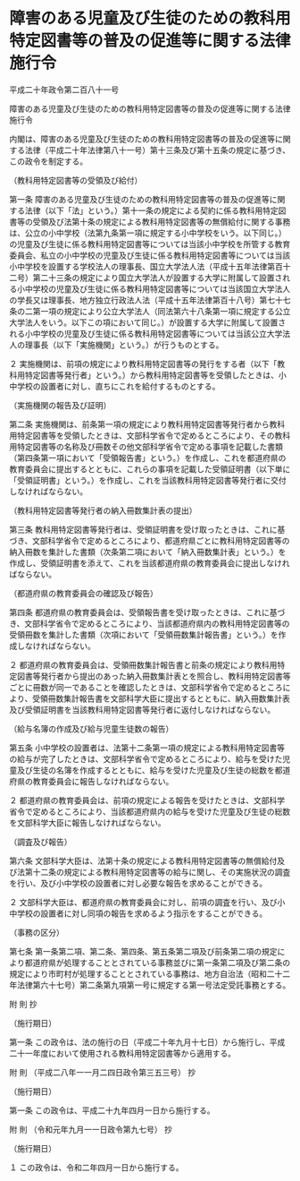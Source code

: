 # 障害のある児童及び生徒のための教科用特定図書等の普及の促進等に関する法律施行令

平成二十年政令第二百八十一号

障害のある児童及び生徒のための教科用特定図書等の普及の促進等に関する法律施行令

内閣は、障害のある児童及び生徒のための教科用特定図書等の普及の促進等に関する法律（平成二十年法律第八十一号）第十三条及び第十五条の規定に基づき、この政令を制定する。

（教科用特定図書等の受領及び給付）

第一条 障害のある児童及び生徒のための教科用特定図書等の普及の促進等に関する法律（以下「法」という。）第十一条の規定による契約に係る教科用特定図書等の受領及び法第十条の規定による教科用特定図書等の無償給付に関する事務は、公立の小中学校（法第九条第一項に規定する小中学校をいう。以下同じ。）の児童及び生徒に係る教科用特定図書等については当該小中学校を所管する教育委員会、私立の小中学校の児童及び生徒に係る教科用特定図書等については当該小中学校を設置する学校法人の理事長、国立大学法人法（平成十五年法律第百十二号）第二十三条の規定により国立大学法人が設置する大学に附属して設置される小中学校の児童及び生徒に係る教科用特定図書等については当該国立大学法人の学長又は理事長、地方独立行政法人法（平成十五年法律第百十八号）第七十七条の二第一項の規定により公立大学法人（同法第六十八条第一項に規定する公立大学法人をいう。以下この項において同じ。）が設置する大学に附属して設置される小中学校の児童及び生徒に係る教科用特定図書等については当該公立大学法人の理事長（以下「実施機関」という。）が行うものとする。

２ 実施機関は、前項の規定により教科用特定図書等の発行をする者（以下「教科用特定図書等発行者」という。）から教科用特定図書等を受領したときは、小中学校の設置者に対し、直ちにこれを給付するものとする。

（実施機関の報告及び証明）

第二条 実施機関は、前条第一項の規定により教科用特定図書等発行者から教科用特定図書等を受領したときは、文部科学省令で定めるところにより、その教科用特定図書等の名称及び冊数その他文部科学省令で定める事項を記載した書類（第四条第一項において「受領報告書」という。）を作成し、これを都道府県の教育委員会に提出するとともに、これらの事項を記載した受領証明書（以下単に「受領証明書」という。）を作成し、これを当該教科用特定図書等発行者に交付しなければならない。

（教科用特定図書等発行者の納入冊数集計表の提出）

第三条 教科用特定図書等発行者は、受領証明書を受け取ったときは、これに基づき、文部科学省令で定めるところにより、都道府県ごとに教科用特定図書等の納入冊数を集計した書類（次条第二項において「納入冊数集計表」という。）を作成し、受領証明書を添えて、これを当該都道府県の教育委員会に提出しなければならない。

（都道府県の教育委員会の確認及び報告）

第四条 都道府県の教育委員会は、受領報告書を受け取ったときは、これに基づき、文部科学省令で定めるところにより、当該都道府県内の教科用特定図書等の受領冊数を集計した書類（次項において「受領冊数集計報告書」という。）を作成しなければならない。

２ 都道府県の教育委員会は、受領冊数集計報告書と前条の規定により教科用特定図書等発行者から提出のあった納入冊数集計表とを照合し、教科用特定図書等ごとに冊数が同一であることを確認したときは、文部科学省令で定めるところにより、受領冊数集計報告書を文部科学大臣に提出するとともに、納入冊数集計表及び受領証明書を当該教科用特定図書等発行者に返付しなければならない。

（給与名簿の作成及び給与児童生徒数の報告）

第五条 小中学校の設置者は、法第十二条第一項の規定による教科用特定図書等の給与が完了したときは、文部科学省令で定めるところにより、給与を受けた児童及び生徒の名簿を作成するとともに、給与を受けた児童及び生徒の総数を都道府県の教育委員会に報告しなければならない。

２ 都道府県の教育委員会は、前項の規定による報告を受けたときは、文部科学省令で定めるところにより、当該都道府県内の給与を受けた児童及び生徒の総数を文部科学大臣に報告しなければならない。

（調査及び報告）

第六条 文部科学大臣は、法第十条の規定による教科用特定図書等の無償給付及び法第十二条の規定による教科用特定図書等の給与に関し、その実施状況の調査を行い、及び小中学校の設置者に対し必要な報告を求めることができる。

２ 文部科学大臣は、都道府県の教育委員会に対し、前項の調査を行い、及び小中学校の設置者に対し同項の報告を求めるよう指示をすることができる。

（事務の区分）

第七条 第一条第二項、第二条、第四条、第五条第二項及び前条第二項の規定により都道府県が処理することとされている事務並びに第一条第二項及び第二条の規定により市町村が処理することとされている事務は、地方自治法（昭和二十二年法律第六十七号）第二条第九項第一号に規定する第一号法定受託事務とする。

附 則 抄

（施行期日）

第一条 この政令は、法の施行の日（平成二十年九月十七日）から施行し、平成二十一年度において使用される教科用特定図書等から適用する。

附 則 （平成二八年一一月二四日政令第三五三号） 抄

（施行期日）

第一条 この政令は、平成二十九年四月一日から施行する。

附 則 （令和元年九月一一日政令第九七号） 抄

（施行期日）

１ この政令は、令和二年四月一日から施行する。
